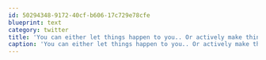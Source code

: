 ```yaml
---
id: 50294348-9172-40cf-b606-17c729e78cfe
blueprint: text
category: twitter
title: 'You can either let things happen to you.. Or actively make things happen. The choice is yours.'
caption: 'You can either let things happen to you.. Or actively make things happen. The choice is yours.'
---
```

